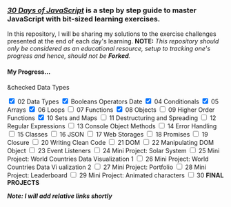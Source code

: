 ### _[30 Days of JavaScript](https://www.google.com/url?q=https://github.com/Asabeneh/30-Days-Of-JavaScript&sa=U&ved=2ahUKEwj7_ar0-9ztAhXbh1wKHfhIAuAQFjAAegQICxAB&usg=AOvVaw1GARSkJT8iPUVmodfm-Ffv)_ is a step by step guide to master JavaScript with bit-sized learning exercises. ###

In this repository, I will be sharing my solutions to the exercise challenges presented at the end of each day's learning. 
**NOTE:** _This repository should only be considered as an educational resource, setup to tracking one's progress and hence, should not be **_Forked_**._

#### My Progress... ####
&checked Data Types

<input type="checkbox" checked></input> 02  Data Types
<input type="checkbox" checked></input>  Booleans Operators Date
<input type="checkbox" checked></input> 04  Conditionals
<input type="checkbox" checked></input> 05  Arrays
<input type="checkbox" checked></input> 06  Loops
<input type="checkbox" ></input> 07  Functions
<input type="checkbox" checked></input> 08  Objects
<input type="checkbox"></input> 09  Higher Order Functions
<input type="checkbox" checked></input> 10  Sets and Maps
<input type="checkbox"></input> 11  Destructuring and Spreading
<input type="checkbox"></input> 12  Regular Expressions
<input type="checkbox"></input> 13  Console Object Methods
<input type="checkbox"></input> 14  Error Handling
<input type="checkbox"></input> 15  Classes
<input type="checkbox"></input> 16  JSON
<input type="checkbox"></input> 17  Web Storages
<input type="checkbox"></input> 18  Promises
<input type="checkbox"></input> 19  Closure
<input type="checkbox"></input> 20  Writing Clean Code
<input type="checkbox"></input> 21  DOM 
<input type="checkbox"></input> 22  Manipulating DOM Object
<input type="checkbox"></input> 23  Event Listeners
<input type="checkbox"></input> 24  Mini Project: Solar System
<input type="checkbox"></input> 25  Mini Project: World Countries Data Visualization 1
<input type="checkbox"></input> 26  Mini Project: World Countries Data Vi
ualization 2
<input type="checkbox"></input> 27  Mini Project: Portfolio
<input type="checkbox"></input> 28  Mini Project: Leaderboard
<input type="checkbox"></input> 29  Mini Project: Animated characters
<input type="checkbox"></input> 30  **FINAL PROJECTS**

**_Note: I will add relative links shortly_**














